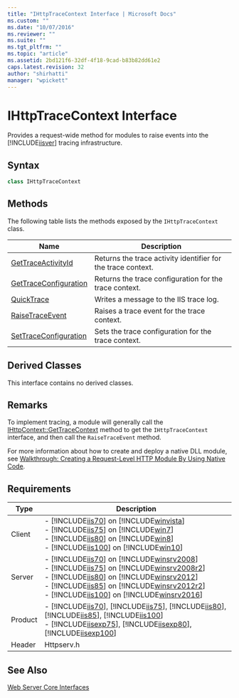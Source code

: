 ```yaml
---
title: "IHttpTraceContext Interface | Microsoft Docs"
ms.custom: ""
ms.date: "10/07/2016"
ms.reviewer: ""
ms.suite: ""
ms.tgt_pltfrm: ""
ms.topic: "article"
ms.assetid: 2bd121f6-32df-4f18-9cad-b83b82dd61e2
caps.latest.revision: 32
author: "shirhatti"
manager: "wpickett"
---
```

# IHttpTraceContext Interface
Provides a request-wide method for modules to raise events into the [!INCLUDE[iisver](../../../wmi-provider/includes/iisver-md.md)] tracing infrastructure.  
  
## Syntax  
  
```cpp  
class IHttpTraceContext  
```  
  
## Methods  
 The following table lists the methods exposed by the `IHttpTraceContext` class.  
  
|Name|Description|  
|----------|-----------------|  
|[GetTraceActivityId](../../../webdevelopment-reference\native-code-api\webdev-native-api-reference/ihttptracecontext-gettraceactivityid-method.md)|Returns the trace activity identifier for the trace context.|  
|[GetTraceConfiguration](../../../webdevelopment-reference\native-code-api\webdev-native-api-reference/ihttptracecontext-gettraceconfiguration-method.md)|Returns the trace configuration for the trace context.|  
|[QuickTrace](../../../webdevelopment-reference\native-code-api\webdev-native-api-reference/ihttptracecontext-quicktrace-method.md)|Writes a message to the IIS trace log.|  
|[RaiseTraceEvent](../../../webdevelopment-reference\native-code-api\webdev-native-api-reference/ihttptracecontext-raisetraceevent-method.md)|Raises a trace event for the trace context.|  
|[SetTraceConfiguration](../../../webdevelopment-reference\native-code-api\webdev-native-api-reference/ihttptracecontext-settraceconfiguration-method.md)|Sets the trace configuration for the trace context.|  
  
## Derived Classes  
 This interface contains no derived classes.  
  
## Remarks  
 To implement tracing, a module will generally call the [IHttpContext::GetTraceContext](../../../webdevelopment-reference\native-code-api\webdev-native-api-reference/ihttpcontext-gettracecontext-method.md) method to get the `IHttpTraceContext` interface, and then call the `RaiseTraceEvent` method.  
  
 For more information about how to create and deploy a native DLL module, see [Walkthrough: Creating a Request-Level HTTP Module By Using Native Code](../../../webdevelopment-reference\native-code-development-overview\native-code-dev-overview/walkthrough-creating-a-request-level-http-module-by-using-native-code.md).  
  
## Requirements  
  
|Type|Description|  
|----------|-----------------|  
|Client|-   [!INCLUDE[iis70](../../../wmi-provider/includes/iis70-md.md)] on [!INCLUDE[winvista](../../../wmi-provider/includes/winvista-md.md)]<br />-   [!INCLUDE[iis75](../../../wmi-provider/includes/iis75-md.md)] on [!INCLUDE[win7](../../../wmi-provider/includes/win7-md.md)]<br />-   [!INCLUDE[iis80](../../../wmi-provider/includes/iis80-md.md)] on [!INCLUDE[win8](../../../wmi-provider/includes/win8-md.md)]<br />-   [!INCLUDE[iis100](../../../wmi-provider/includes/iis100-md.md)] on [!INCLUDE[win10](../../../wmi-provider/includes/win10-md.md)]|  
|Server|-   [!INCLUDE[iis70](../../../wmi-provider/includes/iis70-md.md)] on [!INCLUDE[winsrv2008](../../../wmi-provider/includes/winsrv2008-md.md)]<br />-   [!INCLUDE[iis75](../../../wmi-provider/includes/iis75-md.md)] on [!INCLUDE[winsrv2008r2](../../../wmi-provider/includes/winsrv2008r2-md.md)]<br />-   [!INCLUDE[iis80](../../../wmi-provider/includes/iis80-md.md)] on [!INCLUDE[winsrv2012](../../../wmi-provider/includes/winsrv2012-md.md)]<br />-   [!INCLUDE[iis85](../../../wmi-provider/includes/iis85-md.md)] on [!INCLUDE[winsrv2012r2](../../../wmi-provider/includes/winsrv2012r2-md.md)]<br />-   [!INCLUDE[iis100](../../../wmi-provider/includes/iis100-md.md)] on [!INCLUDE[winsrv2016](../../../wmi-provider/includes/winsrv2016-md.md)]|  
|Product|-   [!INCLUDE[iis70](../../../wmi-provider/includes/iis70-md.md)], [!INCLUDE[iis75](../../../wmi-provider/includes/iis75-md.md)], [!INCLUDE[iis80](../../../wmi-provider/includes/iis80-md.md)], [!INCLUDE[iis85](../../../wmi-provider/includes/iis85-md.md)], [!INCLUDE[iis100](../../../wmi-provider/includes/iis100-md.md)]<br />-   [!INCLUDE[iisexp75](../../../webdevelopment-reference\native-code-api\webdev-native-api-reference/includes/iisexp75-md.md)], [!INCLUDE[iisexp80](../../../webdevelopment-reference\native-code-api\webdev-native-api-reference/includes/iisexp80-md.md)], [!INCLUDE[iisexp100](../../../webdevelopment-reference\native-code-api\webdev-native-api-reference/includes/iisexp100-md.md)]|  
|Header|Httpserv.h|  
  
## See Also  
 [Web Server Core Interfaces](../../../webdevelopment-reference\native-code-api\webdev-native-api-reference/web-server-core-interfaces.md)